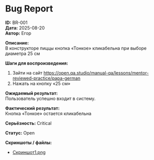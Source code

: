 # Bug Report

**ID:** BR-001  
**Дата:** 2025-08-20  
**Автор:** Егор  

**Описание:**  
 В конструкторе пиццы кнопка «Тонкое» кликабельна при выборе диаметра 25 см

**Шаги для воспроизведения:**  
1. Зайти на сайт https://open.qa.studio/manual-qa/lessons/mentor-reviewed-practice/papa-german
2. Нажать на кнопку «25 см»

**Ожидаемый результат:**  
Пользователь успешно входит в систему. 

**Фактический результат:**  
Кнопка «Тонкое» остается кликабельна

**Серьёзность:** Critical 

**Статус:** Open  

**Скриншоты / файлы:**  
- [Скриншот1.png](screenshots/BR-001.jpg)
